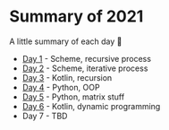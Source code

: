 # Summary of 2021
A little summary of each day :slightly_smiling_face:

- [Day 1](/2021/Day%201) - Scheme, recursive process
- [Day 2](/2021/Day%202) - Scheme, iterative process
- [Day 3](/2021/Day%203) - Kotlin, recursion
- [Day 4](/2021/Day%204) - Python, OOP
- [Day 5](/2021/Day%205) - Python, matrix stuff
- [Day 6](/2021/Day%206) - Kotlin, dynamic programming
- Day 7 - TBD